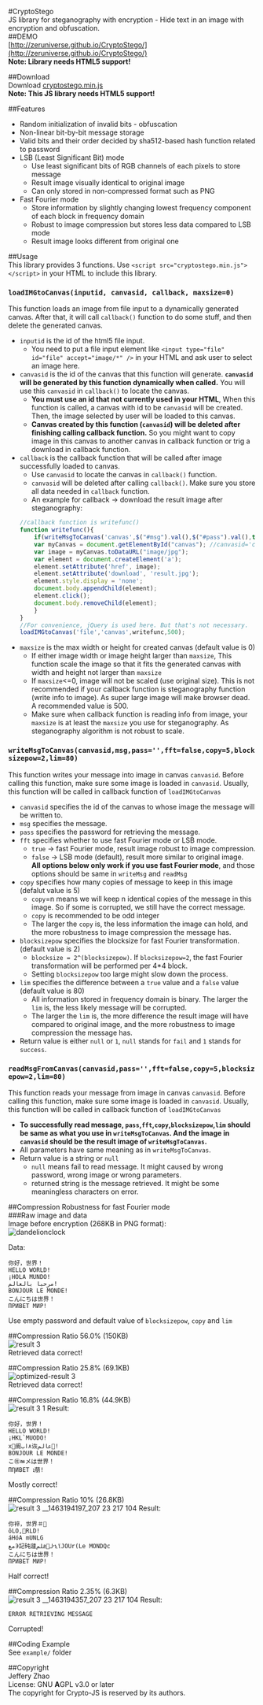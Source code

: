 #CryptoStego  
JS library for steganography with encryption - Hide text in an image with encryption and obfuscation.    
##DEMO  
[http://zeruniverse.github.io/CryptoStego/](http://zeruniverse.github.io/CryptoStego/)  
**Note: Library needs HTML5 support!**
  
##Download  
Download [cryptostego.min.js](https://github.com/zeruniverse/CryptoStego/releases/download/v1.0/cryptostego.min.js)  
**Note: This JS library needs HTML5 support!**  
  
##Features  
+ Random initialization of invalid bits - obfuscation  
+ Non-linear bit-by-bit message storage  
+ Valid bits and their order decided by sha512-based hash function related to password  
+ LSB (Least Significant Bit) mode
  + Use least significant bits of RGB channels of each pixels to store message  
  + Result image visually identical to original image  
  + Can only stored in non-compressed format such as PNG  
+ Fast Fourier mode
  + Store information by slightly changing lowest frequency component of each block in frequency domain  
  + Robust to image compression but stores less data compared to LSB mode  
  + Result image looks different from original one  
  
##Usage  
This library provides 3 functions. Use `<script src="cryptostego.min.js"></script>` in your HTML to include this library.  
### `loadIMGtoCanvas(inputid, canvasid, callback, maxsize=0)`  
This function loads an image from file input to a dynamically generated canvas. After that, it will call `callback()` function to do some stuff, and then delete the generated canvas.
  + `inputid` is the id of the html5 file input.
    + You need to put a file input element like `<input type="file" id="file" accept="image/*" />` in your HTML and ask user to select an image here.  
  + `canvasid` is the id of the canvas that this function will generate. **`canvasid` will be generated by this function dynamically when called.** You will use this `canvasid` in `callback()` to locate the canvas.    
    + **You must use an id that not currently used in your HTML**, When this function is called, a canvas with id to be `canvasid` will be created. Then, the image selected by user will be loaded to this canvas.  
    + **Canvas created by this function (`canvasid`) will be deleted after finishing calling callback function.** So you might want to copy image in this canvas to another canvas in callback function or trig a download in callback function.  
  + `callback` is the callback function that will be called after image successfully loaded to canvas.
    + Use `canvasid` to locate the canvas in `callback()` function.  
    + `canvasid` will be deleted after calling `callback()`. Make sure you store all data needed in `callback` function.  
    + An example for callback -> download the result image after steganography:
    ``` JavaScript
    //callback function is writefunc()
    function writefunc(){
        if(writeMsgToCanvas('canvas',$("#msg").val(),$("#pass").val(),true)!=null){ 
        var myCanvas = document.getElementById("canvas"); //canvasid='canvas'  
        var image = myCanvas.toDataURL("image/jpg");    
        var element = document.createElement('a');
        element.setAttribute('href', image);
        element.setAttribute('download', 'result.jpg');
        element.style.display = 'none';
        document.body.appendChild(element);
        element.click();
        document.body.removeChild(element);        
        }
    }
    //For convenience, jQuery is used here. But that's not necessary.
    loadIMGtoCanvas('file','canvas',writefunc,500);
    ```
  + `maxsize` is the max width or height for created canvas (default value is 0)  
    + If either image width or image height larger than `maxsize`, This function scale the image so that it fits the generated canvas with width and height not larger than `maxsize`  
    + If `maxsize`<=0, image will not be scaled (use original size). This is not recommended if your callback function is steganography function (write info to image). As super large image will make browser dead. A recommended value is 500.  
    + Make sure when callback function is reading info from image, your `maxsize` is at least the `maxsize` you use for steganography. As steganography algorithm is not robust to scale.    
  
### `writeMsgToCanvas(canvasid,msg,pass='',fft=false,copy=5,blocksizepow=2,lim=80)`  
This function writes your message into image in canvas `canvasid`. Before calling this function, make sure some image is loaded in `canvasid`. Usually, this function will be called in callback function of `loadIMGtoCanvas`  
+ `canvasid` specifies the id of the canvas to whose image the message will be written to.  
+ `msg` specifies the message.  
+ `pass` specifies the password for retrieving the message.  
+ `fft` specifies whether to use fast Fourier mode or LSB mode.  
  + `true` -> fast Fourier mode, result image robust to image compression.  
  + `false` -> LSB mode (default), result more similar to original image.  
**All options below only work if you use fast Fourier mode**, and those options should be same in `writeMsg` and `readMsg`    
+ `copy` specifies how many copies of message to keep in this image (defalut value is 5)  
  + `copy`=n means we will keep n identical copies of the message in this image. So if some is corrupted, we still have the correct message. 
  + `copy` is recommended to be odd integer  
  + The larger the `copy` is, the less information the image can hold, and the more robustness to image compression the message has.  
+ `blocksizepow` specifies the blocksize for fast Fourier transformation. (default value is 2)  
  + `blocksize = 2^(blocksizepow)`. If `blocksizepow=2`, the fast Fourier transformation will be performed per 4*4 block.  
  + Setting `blocksizepow` too large might slow down the process.  
+ `lim` specifies the difference between a `true` value and a `false` value (default value is 80)  
  + All information stored in frequency domain is binary. The larger the `lim` is, the less likely message will be corrupted.   
  + The larger the `lim` is, the more difference the result image will have compared to original image, and the more robustness to image compression the message has.  
+ Return value is either `null` or `1`, `null` stands for `fail` and `1` stands for `success`.  
  
### `readMsgFromCanvas(canvasid,pass='',fft=false,copy=5,blocksizepow=2,lim=80)`  
This function reads your message from image in canvas `canvasid`. Before calling this function, make sure some image is loaded in `canvasid`. Usually, this function will be called in callback function of `loadIMGtoCanvas`  
+ **To successfully read message, `pass`,`fft`,`copy`,`blocksizepow`,`lim` should be same as what you use in `writeMsgToCanvas`. And the image in `canvasid` should be the result image of `writeMsgToCanvas`.**  
+ All parameters have same meaning as in `writeMsgToCanvas`.  
+ Return value is a string or `null`  
  + `null` means fail to read message. It might caused by wrong password, wrong image or wrong parameters.  
  + returned string is the message retrieved. It might be some meaningless characters on error.  
  
##Compression Robustness for fast Fourier mode  
###Raw image and data  
Image before encryption (268KB in PNG format):  
![dandelionclock](https://cloud.githubusercontent.com/assets/4648756/15265727/6b29773e-1941-11e6-9245-3275ff0afcf2.jpg)  

Data:  
```
你好，世界！
HELLO WORLD!
¡HOLA MUNDO!
مرحبا بالعالم!
BONJOUR LE MONDE!
こんにちは世界！
ПРИВЕТ МИР!
```

Use empty password and default value of `blocksizepow`, `copy` and `lim`  
  
##Compression Ratio 56.0% (150KB)  
![result 3](https://cloud.githubusercontent.com/assets/4648756/15265750/1986efc8-1942-11e6-8f4e-754e4c221f62.jpg)  
Retrieved data correct!  
  
##Compression Ratio 25.8% (69.1KB)  
![optimized-result 3](https://cloud.githubusercontent.com/assets/4648756/15265761/7e502a0a-1942-11e6-918e-f86fce06b001.jpg)  
Retrieved data correct!  
  
##Compression Ratio 16.8% (44.9KB)  
![result 3 1](https://cloud.githubusercontent.com/assets/4648756/15265783/5202b476-1943-11e6-921d-cbf1e1b76075.jpg)
Result:  
```
你好，世界！
HELLO WORLD!
¡HKL`MUODO!
х阍٨اب诙عالم!
BONJOUR LE MONDE!
こ㊓ㅫメは世界！
ПȠИВЕТ ܐ萠!
```  
Mostly correct!  
  
##Compression Ratio 10% (26.8KB)  
![result 3 __1463194197_207 23 217 104](https://cloud.githubusercontent.com/assets/4648756/15265804/fc1d9c6e-1943-11e6-8325-6a5575447c8b.jpg)
Result:  
```
你祽，世界＃
ōLO,׏RLD!
áHόA mUNLG 
معЭ記砘蘧لؙܧلمኂϊJOUr(Le MONDQc
こんにちは世界！
ПРИВЕТ МИР!
```  
Half correct!  
  
##Compression Ratio 2.35% (6.3KB)  
![result 3 __1463194357_207 23 217 104](https://cloud.githubusercontent.com/assets/4648756/15265818/7c9b7352-1944-11e6-9f32-3136fcdfb57d.jpg)
Result:  
```
ERROR RETRIEVING MESSAGE
```  
Corrupted!  
  
##Coding Example  
See `example/` folder  
  
##Copyright  
Jeffery Zhao  
License: GNU **A**GPL v3.0 or later  
The copyright for Crypto-JS is reserved by its authors.  
